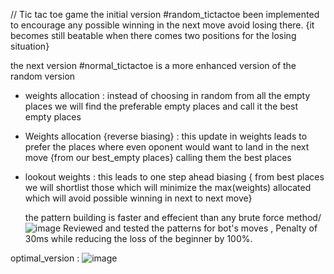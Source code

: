 // Tic tac toe game 
the initial version #random_tictactoe been implemented to encourage any possible winning in the next move avoid losing there.
{it becomes still beatable when there comes two positions for the losing situation}

the next version #normal_tictactoe is a more enhanced version of the random version
* weights allocation : instead of choosing in random from all the empty places we will find the preferable empty places and call it the best empty places
* Weights allocation {reverse biasing} : this update in weights leads to prefer the places where even oponent would want to land in the next move {from our best_empty places} calling them the best places
* lookout weights :  this leads to one step ahead biasing { from best places we will shortlist those which will minimize the max(weights) allocated which will avoid possible winning in next to next move}

  the pattern building is faster and effecient than any brute force method/
![image](https://github.com/user-attachments/assets/d58c4683-4576-4560-bc66-f478b4ec3b85)
Reviewed and tested the patterns for bot's moves  , Penalty of 30ms while reducing the loss of the beginner by 100%.

optimal_version :
![image](https://github.com/user-attachments/assets/da852dd6-8692-4f74-bd31-7da6535f8847)
